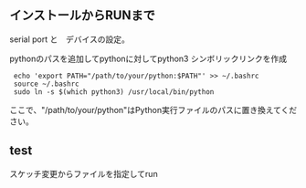 ## インストールからRUNまで

serial port と　デバイスの設定。

pythonのパスを追加してpythonに対してpython3 シンボリックリンクを作成

```
 echo 'export PATH="/path/to/your/python:$PATH"' >> ~/.bashrc
 source ~/.bashrc
 sudo ln -s $(which python3) /usr/local/bin/python
```

ここで、"/path/to/your/python"はPython実行ファイルのパスに置き換えてください。

## test

スケッチ変更からファイルを指定してrun